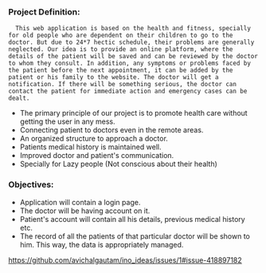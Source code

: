 ### Project Definition:
      This web application is based on the health and fitness, specially for old people who are dependent on their children to go to the doctor. But due to 24*7 hectic schedule, their problems are generally neglected. Our idea is to provide an online platform, where the details of the patient will be saved and can be reviewed by the doctor to whom they consult. In addition, any symptoms or problems faced by the patient before the next appointment, it can be added by the patient or his family to the website. The doctor will get a notification. If there will be something serious, the doctor can contact the patient for immediate action and emergency cases can be dealt. 
   *   The primary principle of our project is to promote health care without getting the user in any mess.
   *   Connecting patient to doctors even in the remote areas.
   *   An organized structure to approach a doctor.
   *   Patients medical history is maintained well.   
   *   Improved doctor and patient's communication.
   *   Specially for Lazy people (Not conscious about their health)
   
### Objectives:
   * Application will contain a login page.
   * The doctor will be having account on it.
   * Patient's account will contain all his details, previous medical history etc.
   * The record of all the patients of that particular doctor will be shown to him. This way, the data is appropriately managed.
   
   
  https://github.com/avichalgautam/ino_ideas/issues/1#issue-418897182
                     
                     
